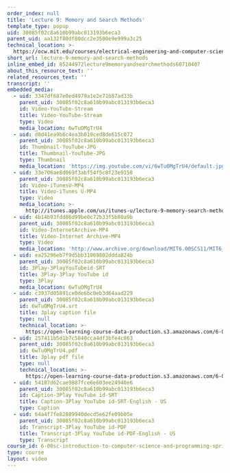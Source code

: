 ```yaml
---
order_index: null
title: 'Lecture 9: Memory and Search Methods'
template_type: popup
uid: 30085f02c8a610b99abc013193b6eca3
parent_uid: aa132f80df80dcc2e3500e9e999a3c25
technical_location: >-
  https://ocw.mit.edu/courses/electrical-engineering-and-computer-science/6-00sc-introduction-to-computer-science-and-programming-spring-2011/resource-index/lecture-9-memory-and-search-methods
short_url: lecture-9-memory-and-search-methods
inline_embed_id: 85244972lecture9memoryandsearchmethods60710407
about_this_resource_text: ''
related_resources_text: ''
transcript: ''
embedded_media:
  - uid: 3347df687e0ed4979a1e2e71b87ad33b
    parent_uid: 30085f02c8a610b99abc013193b6eca3
    id: Video-YouTube-Stream
    title: Video-YouTube-Stream
    type: Video
    media_location: 6wTuOMgTrU4
  - uid: d8d41ea9b6c4ea3b019ced8de615c072
    parent_uid: 30085f02c8a610b99abc013193b6eca3
    id: Thumbnail-YouTube-JPG
    title: Thumbnail-YouTube-JPG
    type: Thumbnail
    media_location: 'https://img.youtube.com/vi/6wTuOMgTrU4/default.jpg'
  - uid: 33e706ae8d069f3abf54f5c8f23e9158
    parent_uid: 30085f02c8a610b99abc013193b6eca3
    id: Video-iTunesU-MP4
    title: Video-iTunes U-MP4
    type: Video
    media_location: >-
      http://itunes.apple.com/us/itunes-u/lecture-9-memory-search-methods/id499270153?i=110101034
  - uid: 4b14b93fdd86d99be0c72b33f5b80a9b
    parent_uid: 30085f02c8a610b99abc013193b6eca3
    id: Video-InternetArchive-MP4
    title: Video-Internet Archive-MP4
    type: Video
    media_location: 'http://www.archive.org/download/MIT6.00SCS11/MIT6_00SCS11_lec09_300k.mp4'
  - uid: ea25296eb7f9d5bb31069802ddda824b
    parent_uid: 30085f02c8a610b99abc013193b6eca3
    id: 3Play-3PlayYouTubeid-SRT
    title: 3Play-3Play YouTube id
    type: 3Play
    media_location: 6wTuOMgTrU4
  - uid: c3937d05891ce0de6bc0eb3d64aad229
    parent_uid: 30085f02c8a610b99abc013193b6eca3
    id: 6wTuOMgTrU4.srt
    title: 3play caption file
    type: null
    technical_location: >-
      https://open-learning-course-data-production.s3.amazonaws.com/6-00sc-introduction-to-computer-science-and-programming-spring-2011/2ed55c2b2211c574634a778d777f40dd_6wTuOMgTrU4.srt
  - uid: 257411b5d1b7c5840cca4df3bfe4c863
    parent_uid: 30085f02c8a610b99abc013193b6eca3
    id: 6wTuOMgTrU4.pdf
    title: 3play pdf file
    type: null
    technical_location: >-
      https://open-learning-course-data-production.s3.amazonaws.com/6-00sc-introduction-to-computer-science-and-programming-spring-2011/f231fa98fea11151d5993818a66c1934_6wTuOMgTrU4.pdf
  - uid: 54187d62cae9887fce6e603ee24940e6
    parent_uid: 30085f02c8a610b99abc013193b6eca3
    id: Caption-3Play YouTube id-SRT
    title: Caption-3Play YouTube id-SRT-English - US
    type: Caption
  - uid: 64a4f7fe82809940decd5e62fe09b05e
    parent_uid: 30085f02c8a610b99abc013193b6eca3
    id: Transcript-3Play YouTube id-PDF
    title: Transcript-3Play YouTube id-PDF-English - US
    type: Transcript
course_id: 6-00sc-introduction-to-computer-science-and-programming-spring-2011
type: course
layout: video
---
```

